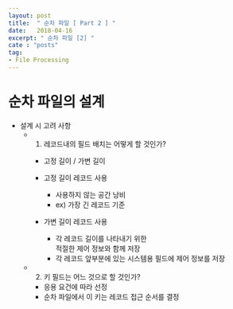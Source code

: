 ```yaml
---
layout: post
title:  " 순차 파일 [ Part 2 ] "
date:   2018-04-16
excerpt: " 순차 파일 [2] "
cate : "posts"
tag:
- File Processing
---
```


# 순차 파일의 설계

* 설계 시 고려 사항
    - 1. 레코드내의 필드 배치는 어떻게 할 것인가? 
        - 고정 길이 / 가변 길이
        - 고정 길이 레코드 사용
            - 사용하지 않는 공간 낭비 
            - ex) 가장 긴 레코드 기준

        - 가변 길이 레코드 사용
            - 각 레코드 길이를 나타내기 위한 <br> 적절한 제어 정보와 함께 저장
            - 각 레코드 앞부분에 있는 시스템용 필드에 제어 정보를 저장

    - 2. 키 필드는 어느 것으로 할 것인가?
        - 응용 요건에 따라 선정
        - 순차 파일에서 이 키는 레코드 접근 순서를 결정

